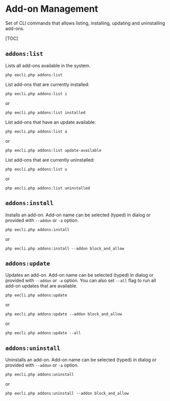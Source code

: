 # Add-on Management

Set of CLI commands that allows listing, installing, updating and uninstalling add-ons.

[TOC]

## `addons:list`

Lists all add-ons available in the system.

    php eecli.php addons:list

List add-ons that are currently installed:

    php eecli.php addons:list i

or

    php eecli.php addons:list installed

List add-ons that have an update available:

    php eecli.php addons:list a

or

    php eecli.php addons:list update-available

List add-ons that are currently uninstalled:

    php eecli.php addons:list u
or

    php eecli.php addons:list uninstalled

## `addons:install`

Installs an add-on. Add-on name can be selected (typed) in dialog or provided with `--addon` or `-a` option.

    php eecli.php addons:install

or

    php eecli.php addons:install --addon block_and_allow

## `addons:update`

Updates an add-on. Add-on name can be selected (typed) in dialog or provided with `--addon` or `-a` option.
You can also set `--all` flag to run all add-on updates that are available.

    php eecli.php addons:update

or

    php eecli.php addons:update --addon block_and_allow

or

    php eecli.php addons:update --all

## `addons:uninstall`

Uninstalls an add-on. Add-on name can be selected (typed) in dialog or provided with `--addon` or `-a` option.

    php eecli.php addons:uninstall
or

    php eecli.php addons:uninstall --addon block_and_allow
